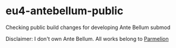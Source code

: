 # eu4-antebellum-public
Checking public build changes for developing Ante Bellum submod

Disclaimer: I don't own Ante Bellum. All works belong to [Parmelion](https://steamcommunity.com/profiles/76561198055745620)